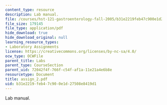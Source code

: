 ```yaml
---
content_type: resource
description: Lab manual.
file: /courses/hst-121-gastroenterology-fall-2005/b31e2219feb47c900e1d27508e8419d1_assign_2.pdf
file_size: 179145
file_type: application/pdf
hide_download: true
hide_download_original: null
learning_resource_types:
- Laboratory Assignments
license: https://creativecommons.org/licenses/by-nc-sa/4.0/
ocw_type: OCWFile
parent_title: Labs
parent_type: CourseSection
parent_uid: 72042f4f-766f-c54f-af1a-11e21a4e6b8e
resourcetype: Document
title: assign_2.pdf
uid: b31e2219-feb4-7c90-0e1d-27508e8419d1
---
```

Lab manual.